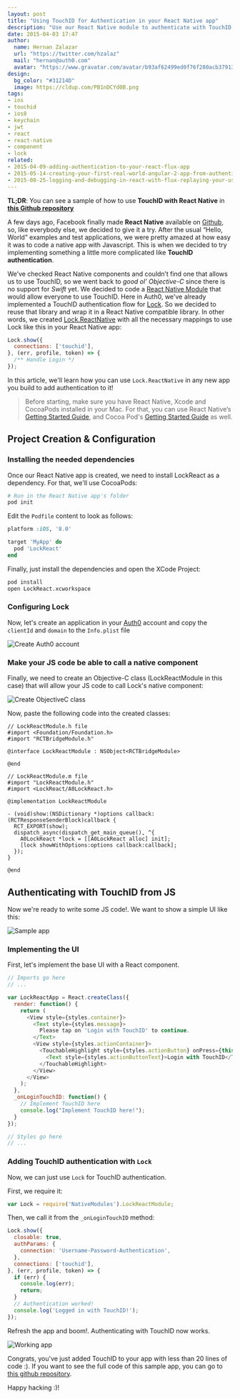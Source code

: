 ```yaml
---
layout: post
title: "Using TouchID for Authentication in your React Native app"
description: "Use our React Native module to authenticate with TouchID."
date: 2015-04-03 17:47
author:
  name: Hernan Zalazar
  url: "https://twitter.com/hzalaz"
  mail: "hernan@auth0.com"
  avatar: "https://www.gravatar.com/avatar/b93af62499ed0f76f280acb37913f15d.png?size=200"
design:
  bg_color: "#31214D"
  image: https://cldup.com/PB1nDCYd0B.png
tags:
- ios
- touchid
- ios8
- keychain
- jwt
- react
- react-native
- component
- lock
related:
- 2015-04-09-adding-authentication-to-your-react-flux-app
- 2015-05-14-creating-your-first-real-world-angular-2-app-from-authentication-to-calling-an-api-and-everything-in-between
- 2015-08-25-logging-and-debugging-in-react-with-flux-replaying-your-users-actions
---
```


**TL;DR**: You can see a sample of how to use **TouchID with React Native** in **[this Github repository](https://github.com/auth0/Lock.ReactNative/tree/master/Example)**

<!-- more -->

A few days ago, Facebook finally made **React Native** available on [Github](https://github.com/facebook/react-native), so, like everybody else, we decided to give it a try.
After the usual “Hello, World” examples and test applications, we were pretty amazed at how easy it was to code a native app with Javascript.
This is when we decided to try implementing something a little more complicated like **TouchID authentication**.

We’ve checked React Native components and couldn’t find one that allows us to use TouchID, so we went back to _good ol’ Objective-C_ since there is no support for _Swift_ yet. We decided to code a [React Native Module](http://facebook.github.io/react-native/docs/nativemodulesios.html#content) that would allow everyone to use TouchID.
Here in Auth0, we've already implemented a TouchID authentication flow for [Lock](https://github.com/auth0/Lock.iOS-OSX#touchid). So we decided to reuse that library and wrap it in a React Native compatible library. In other words, we created [Lock.ReactNative](https://github.com/auth0/Lock.ReactNative) with all the necessary mappings to use Lock like this in your React Native app:

```js
Lock.show({
  connections: ['touchid'],
}, (err, profile, token) => {
  /** Handle Login */
});
```

In this article, we'll learn how you can use `Lock.ReactNative` in any new app you build to add authentication to it!

<!-- more -->


> Before starting, make sure you have React Native, Xcode and CocoaPods installed in your Mac. For that, you can use React Native’s [Getting Started Guide](http://facebook.github.io/react-native/docs/getting-started.html#content), and Cocoa Pod's [Getting Started Guide](http://guides.cocoapods.org/using/getting-started.html) as well.

## Project Creation & Configuration
### Installing the needed dependencies
Once our React Native app is created, we need to install LockReact as a dependency. For that, we'll use CocoaPods:

```bash
# Run in the React Native app's folder
pod init
```
Edit the `Podfile` content to look as follows:

```ruby
platform :iOS, '8.0'

target 'MyApp' do
  pod 'LockReact'
end
```
Finally, just install the dependencies and open the XCode Project:

```bash
pod install
open LockReact.xcworkspace
```

### Configuring Lock

Now, let's create an application in your [Auth0](https://manage.auth0.com/) account and copy the `clientId` and `domain` to the `Info.plist` file

![Create Auth0 account](https://cdn.auth0.com//blog/react-native-touchid/CreateApp.gif)

### Make your JS code be able to call a native component

Finally, we need to create an Objective-C class (LockReactModule in this case) that will allow your JS code to call Lock's native component:

![Create ObjectiveC class](https://cdn.auth0.com//blog/react-native-touchid/CreateClass.gif)

Now, paste the following code into the created classes:

```objc
// LockReactModule.h file
#import <Foundation/Foundation.h>
#import "RCTBridgeModule.h"

@interface LockReactModule : NSObject<RCTBridgeModule>

@end
```

```objc
// LockReactModule.m file
#import "LockReactModule.h"
#import <LockReact/A0LockReact.h>

@implementation LockReactModule

- (void)show:(NSDictionary *)options callback:(RCTResponseSenderBlock)callback {
  RCT_EXPORT(show);
  dispatch_async(dispatch_get_main_queue(), ^{
    A0LockReact *lock = [[A0LockReact alloc] init];
    [lock showWithOptions:options callback:callback];
  });
}

@end
```

## Authenticating with TouchID from JS

Now we're ready to write some JS code!. We want to show a simple UI like this:

![Sample app](https://cdn.auth0.com//blog/react-native-touchid/appImage.png)

### Implementing the UI

First, let's implement the base UI with a React component.

```js
// Imports go here
// ...

var LockReactApp = React.createClass({
  render: function() {
    return (
      <View style={styles.container}>
        <Text style={styles.message}>
          Please tap on 'Login with TouchID' to continue.
        </Text>
        <View style={styles.actionContainer}>
          <TouchableHighlight style={styles.actionButton} onPress={this._onLoginTouchID}>
            <Text style={styles.actionButtonText}>Login with TouchID</Text>
          </TouchableHighlight>
        </View>
      </View>
    );
  },
  _onLoginTouchID: function() {
    // Implement TouchID here
    console.log("Implement TouchID here!");
  }
});

// Styles go here
// ...
```

### Adding TouchID authentication with `Lock`
Now, we can just use `Lock` for TouchID authentication.

First, we require it:

```js
var Lock = require('NativeModules').LockReactModule;
```

Then, we call it from the `_onLoginTouchID` method:

```js
Lock.show({
  closable: true,
  authParams: {
    connection: 'Username-Password-Authentication',
  },
  connections: ['touchid'],
}, (err, profile, token) => {
  if (err) {
    console.log(err);
    return;
  }
  // Authentication worked!
  console.log('Logged in with TouchID!');
});
```

Refresh the app and boom!. Authenticating with TouchID now works.

![Working app](https://cdn.auth0.com//blog/react-native-touchid/AppFlow.gif)

Congrats, you've just added TouchID to your app with less than 20 lines of code :). If you want to see the full code of this sample app, you can go to [this github repository](https://github.com/auth0/Lock.ReactNative/tree/master/Example).

Happy hacking :)!
